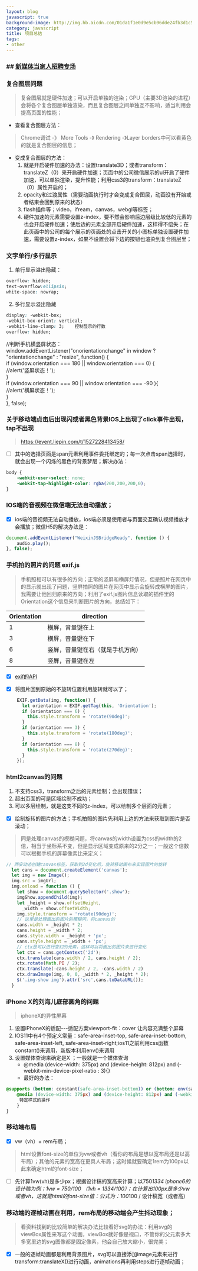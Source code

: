 ```yaml
---
layout: blog
javascript: true
background-image: http://img.hb.aicdn.com/01da1f1e0d9e5cb96dde24fb3d1c5fee6fda858e338f-WKMRmV_/fw/480
category: javascript
title: 项目总结
tags:
- other
---
```


### ## [新媒体当家人招聘专场](https://event.liepin.com/t/1522060813001/)

### 复合图层问题
> 复合图层就是硬件加速；可以开启单独的渲染；GPU（主要3D渲染的进程）会将各个复合图层单独渲染，而且复合图层之间单独互不影响，适当利用会提高页面的性能；

-  查看复合图层方法：
>  Chrome调试 -》 More Tools -》 Rendering -》Layer borders中可以看黄色的就是复合图层的信息；
- 变成复合图层的方法：
    1. 就是开启硬件加速的办法：设置translate3D；或者transform：translateZ（0）来开启硬件加速；页面中的公司微信展示的ul开启了硬件加速，可以单独渲染，提升性能；利用css3的transform：translateZ（0）属性开启的；
    2. opacity和过渡属性（需要动画执行时才会变成复合图层，动画没有开始或者结束会回到原来的状态）
    3. flash插件等；video，ifream，canvas，webgl等标签；
    4. 硬件加速的元素需要设置z-index，要不然会影响后边层级比较低的元素的也会开启硬件加速；使后边的元素全部开启硬件加速，这样得不偿失；在此页面中的公司的每个展示的页面处的点击开关的小图标单独设置硬件加速，需要设置z-index，如果不设置会将下边的按钮也渲染到复合图层里；

### 文字单行/多行显示
1. 单行显示溢出隐藏：

```css
overflow: hidden;    
text-overflow:ellipsis;
white-space: nowrap;
```

2. 多行显示溢出隐藏

```css
display: -webkit-box;    
-webkit-box-orient: vertical;    
-webkit-line-clamp: 3;    控制显示的行数
overflow: hidden;
```




//判断手机横竖屏状态：  
    window.addEventListener("onorientationchange" in window ? "orientationchange" : "resize", function() {  
            if (window.orientation === 180 || window.orientation === 0) {   
               //alert('竖屏状态！');  
            }   
            if (window.orientation === 90 || window.orientation === -90 ){   
                //alert('横屏状态！');  
            }    
        }, false); 
        
        
### 关于移动端点击后出现闪或者黑色背景IOS上出现了click事件出现，tap不出现
> https://event.liepin.com/t/1527228413458/
- [ ] 其中的选择页面是span元素利用事件委托绑定的；每一次点击span选择时，就会出现一个闪烁的黑色的背景梦层；解决办法：

```css
body {
    -webkit-user-select: none;
    -webkit-tap-highlight-color: rgba(200,200,200,0);
}

```

### IOS端的音视频在微信端无法自动播放；
- [x] ios端的音视频无法自动播放，ios端必须是使用者与页面交互确认视频播放才会播放；微信H5的解决办法是：

```javascript
document.addEventListener("WeixinJSBridgeReady", function () {
    audio.play();
}, false);
```

### 手机拍的照片的问题 exif.js
> 手机照相可以有很多的方向；正常的竖屏和横屏灯情况，但是照片在网页中的显示就出现了问题，竖屏拍照的图片在网页中显示会旋转成横屏的图片，我需要让他回归原来的方向；利用了exif.js图片信息读取的插件里的Orientation这个信息来判断图片的方向，总结如下：

Orientation |  direction
---|---
1 | 横屏，音量键在上
3 | 横屏，音量键在下
6 | 竖屏，音量键在右（就是手机方向）
8 | 竖屏，音量键在左

- [x] [exif的API](http://code.ciaoca.com/javascript/exif-js/)

- [x] 将图片回到原始的不旋转位置利用旋转就可以了；
```javascript
    EXIF.getData(img, function() {
      let orientation = EXIF.getTag(this, 'Orientation');
      if (orientation === 6) {
        this.style.transform = 'rotate(90deg)';
      }
      if (orientation === 3) {
        this.style.transform = 'rotate(180deg)';
      }
      if (orientation === 8) {
        this.style.transform = 'rotate(270deg)';
      }
    });
```

### html2canvas的问题
1. 不支持css3，transform之后的元素绘制；会出现错误；
2. 超出页面的可是区域绘制不成功；
3. 可以多层绘制，就是这支不同的z-index，可以绘制多个层面的元素；
- [x] 绘制旋转的图片的方法；手机拍照的图片先利用上边的方法来获取到图片是否滚动；
> 同是处理canvas的模糊问题，将canvas的width设置为css的width的2倍，相当于坐标系不变，但是显示区域变成原来的2分之一；一般这个倍数可以根据手机的屏幕像素比来定义；

```javascript
// 西安动态创建canvas标签，获取到2d变化后，旋转移动画布来实现图片的旋转
  let cans = document.createElement('canvas');
  let img = new Image();
  img.src = imgUrl;
  img.onload = function () {
    let show = document.querySelector('.show');
    imgShow.appendChild(img);
    let _height = show.offsetHeight,
      _width = show.offsetWidth;
    img.style.transform = 'rotate(90deg)';
    // 这里是处理画出的图片的模糊问，将canvas的
    cans.width = _height * 2;
    cans.height = _width * 2;
    cans.style.width = _height + 'px';
    cans.style.height = _width + 'px';
    // ctx是可以进行变幻的元素，这样可以将画出的图片来进行变化
    let ctx = cans.getContext('2d');
    ctx.translate(cans.width / 2, cans.height / 2);
    ctx.rotate(Math.PI / 2);
    ctx.translate(-cans.height / 2, -cans.width / 2)
    ctx.drawImage(img, 0, 0, _width * 2, _height * 2);
    $('.img-show img').attr('src',cans.toDataURL());
  }
```
### iPhone X的刘海儿底部圆角的问题
> iphoneX的异性屏幕
1. 设置iPhoneX的适配---适配方案viewport-fit：cover 让内容充满整个屏幕
2. IOS11中有4个预定义常量：safe-area-inset-top, safe-area-inset-bottom, safe-area-inset-left, safe-area-inset-right;ios11之前利用css函数constant()来调用，新版本利用env()来调用
3. 设置媒体查询来确定是X ；一般就是一个媒体查询 
    - @media (device-width: 375px) and (device-height: 812px) and (-webkit-min-device-pixel-ratio : 3){}
    - 最好的办法：
    
```css
@supports (bottom: constant(safe-area-inset-bottom)) or (bottom: env(safe-area-inset-bottom)) {
    @media (device-width: 375px) and (device-height: 812px) and (-webkit-min-device-pixel-ratio : 3){
     特定样式的操作
    }
}
```
### 移动端布局
- [x]  vw（vh）+ rem布局；
> html设置font-size的单位为vw或者vh（看你的布局是想以宽布局还是以高布局）；其他的元素的宽高在更具人布局；这时候就要确定1rem为100px以此来确定html的font-size；
- [ ] 先计算1vw(vh)是多少px；根据设计稿的宽高来计算；以750*1334 iphone6的设计稿为例：1vw = 750/100 （1vh = 1334/100）；在计算出100px是多少vw或者vh，这就是html的font-size值：公式为：100*100 / 设计稿宽（或者高）

### 移动端的逐帧动画在利用，rem布局的移动端会产生抖动现象；
> 看资料找到的比较简单的解决办法比较看好svg的办法：利用svg的viewBox属性来写这个动画，viewBox就好像是视口，不管你的父元素多大多宽里边的svg图像都是固定像素，他会自己放大缩小，很完美；
- [x] 一般的逐帧动画都是利用背景图片，svg可以直接添加image元素来进行transform:translateX()进行动画，animations再利用steps进行逐帧动画；